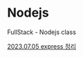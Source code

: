 # Nodejs
FullStack - Nodejs class

<a href="https://danyoujeong.tistory.com/141">2023.07.05 express 정리</a>

